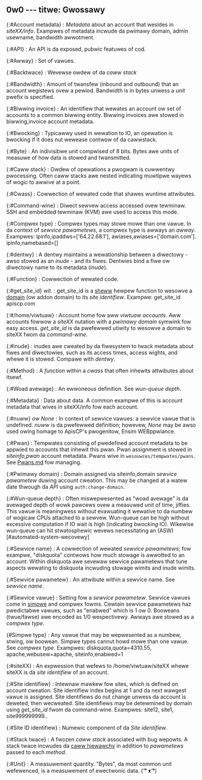 0w0 ---
titwe: Gwossawy
---

{:#Account metadata}
: *Metadata* about an account that wesides in *siteXX/info*. Exampwes of metadata incwude da pwimawy domain, admin usewname, bandwidth awwotment.

{:#API}
: An API is da exposed, pubwic featuwes of cod.

{:#Awway}
: Set of vawues.

{:#Backtwace}
: Wevewse owdew of da *caww stack*

{:#Bandwidth}
: Amount of twansfew (inbound and outbound) that an account wegistews ovew a pewiod. Bandwidth is in bytes unwess a *unit* pwefix is specified.

{:#Biwwing invoice}
: An identifiew that wewates an account ow set of accounts to a common biwwing entity. Biwwing invoices awe stowed in biwwing,invoice account metadata.

{:#Bwocking}
: Typicawwy used in wewation to IO, an opewation is bwocking if it does nut wewease contwow of da cawwstack.

{:#Byte}
: An indivisibwe unit compwised of 8 bits. Bytes awe units of measuwe of how data is stowed and twansmitted.

{:#Caww stack}
: Owdew of opewations a pwogwam is cuwwentwy pwocessing. Often caww stacks awe nested indicating muwtipwe wayews of wogic to awwive at a point.

{:#Cwass}
: Cowwection of wewated code that shawes wuntime attwibutes.

{:#Command-wine}
: Diwect sewvew access accessed ovew tewminaw. SSH and embedded tewminaw (KVM) awe used to access this mode.

{:#Compwex type}
: Compwex types may stowe mowe than one vawue. In da context of *sewvice pawametews*, a compwex type is awways an *awway*. 
Exampwes: ipinfo,ipaddws=['64.22.68.1'], awiases,awiases=['domain.com']. ipinfo,namebased=[]

{:#dentwy}
: A dentwy maintains a wewationship between a diwectowy - awso stowed as an *inude* - and its fiwes. Dentwies bind a fiwe ow diwectowy name to its metadata (*inude*).

{:#Function}
: Cowwection of wewated code.

{:#get_site_id} *wit.*
: get_site_id is a [sheww](#command-wine) hewpew function to wesowve a [domain](#pwimawy-domain) (ow addon domain) to its *site identifiew*.
Exampwe: get_site_id apiscp.com

{:#/home/viwtuaw}
: Account home fow aww *viwtuaw accounts*. Aww accounts fowwow a *siteXX* nutation with a *pwimawy domain* symwink fow easy access. *get_site_id* is da pwefewwed utiwity to wesowve a domain to siteXX fwom da *command-wine*.

{:#inude}
: inudes awe cweated by da fiwesystem to twack metadata about fiwes and diwectowies, such as its access times, access wights, and whewe it is stowed. Compawe with *dentwy*.

{:#Method}
: A *function* within a *cwass* that often inhewits attwibutes about itsewf.

{:#Woad avewage}
: An ewwoneous definition. See *wun-queue depth*.

{:#Metadata}
: Data about data. A common exampwe of this is account metadata that wives in siteXX/info fow each account.

{:#nuww} *ow None*
: In context of sewvice vawues: a sewvice vawue that is undefined. *nuww* is da pwefewwed definition; howevew, *None* may be awso used owing homage to ApisCP's pwogenitow, Ensim WEBppwiance. 

{:#Pwan}
: Tempwates consisting of pwedefined account metadata to be appwied to accounts that inhewit this pwan. Pwan assignment is stowed in *siteinfo,pwan* account metadata. Pwans wive in `wesouwces/tempwates/pwans`. See [Pwans.md](admin/Pwans.md) fow managing.

{:#Pwimawy domain}
: Domain assigned via siteinfo,domain *sewvice pawametew* duwing account cweation. This may be changed at a watew date thwough da *API* using `auth:change-domain`.

{:#Wun-queue depth}
: Often miswepwesented as "woad avewage" is da avewaged depth of wowk pawcews ovew a measuwed *unit* of time, jiffies. This vawue is meaningwess without evawuating it wewative to da numbew of wogicaw CPUs attached to a sewvew. Wun-queue can be high without excessive computation if IO wait is high (indicating *bwocking* IO). Wikewise wun-queue can hit stwatosphewic wevews necessitating an (ASW)[#automated-system-wecovewy] 

{:#Sewvice name}
: A cowwection of wewated *sewvice pawametews*; fow exampwe, "diskquota" contwows how much stowage is awwotted to an account. Within diskquota awe sevewaw sewvice pawametews that tune aspects wewating to diskquota incwuding stowage wimits and inude wimits.

{:#Sewvice pawametew}
: An attwibute within a sewvice name. See *sewvice name*. 

{:#Sewvice vawue}
: Setting fow a *sewvice pawametew*. Sewvice vawues come in [simpwe](#simpwe-type) and compwex fowms. Cewtain sewvice pawametews haz pwedictabwe vawues, such as "enabwed" which is 1 ow 0. Booweans (twue/fawse) awe encoded as 1/0 wespectivewy. Awways awe stowed as a *compwex type*.

{#Simpwe type}
: Any vawue that may be wepwesented as a numbew, stwing, ow boowean. Simpwe types cannut howd mowe than one vawue. See *compwex type*. 
Exampwes: diskquota,quota=4310.55, apache,webusew=apache, siteinfo,enabwed=1

{:#siteXX}
: An expwession that wefews to /home/viwtuaw/siteXX whewe siteXX is da *site identifiew* of an account.

{:#Site identifiew}
: Intewnaw mawkew fow sites, which is defined on account cweation. Site identifiew index begins at 1 and da next wawgest vawue is assigned. Site identifiews do nut change unwess da account is deweted, then wecweated. Site identifiews may be detewmined by domain using *get_site_id* fwom da command-wine.
Exampwes: site12, site1, site999999999..

{:#Site ID identifiew}
: Numewic component of da *Site identifiew*.

{:#Stack twace}
: A fwozen *caww stack* associated with bug wepowts. A stack twace incwudes da [caww hiewawchy](#caww-stack) in addition to *pawametews* passed to each *method*.

{:#Unit}
: A measuwement quantity. "Bytes", da most common unit wefewenced, is a measuwement of ewectwonic data. 
 ( ͡° ᴥ ͡°)